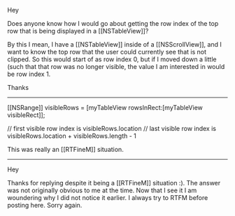 Hey

Does anyone know how I would go about getting the row index of the top row that is being displayed in a [[NSTableView]]?

By this I mean, I have a [[NSTableView]] inside of a [[NSScrollView]], and I want to know the top row that the user could currently see that is not clipped. So this would start of as row index 0, but if I moved down a little (such that that row was no longer visible, the value I am interested in would be row index 1.

Thanks

----
[[NSRange]]     visibleRows = [myTableView rowsInRect:[myTableView visibleRect]];

// first visible row index is visibleRows.location
// last visible row index is visibleRows.location + visibleRows.length - 1

This was really an [[RTFineM]] situation.

----
Hey

Thanks for replying despite it being a [[RTFineM]] situation :). The answer was not originally obvious to me at the time. Now that I see it I am woundering why I did not notice it earlier. I always try to RTFM before posting here. Sorry again.